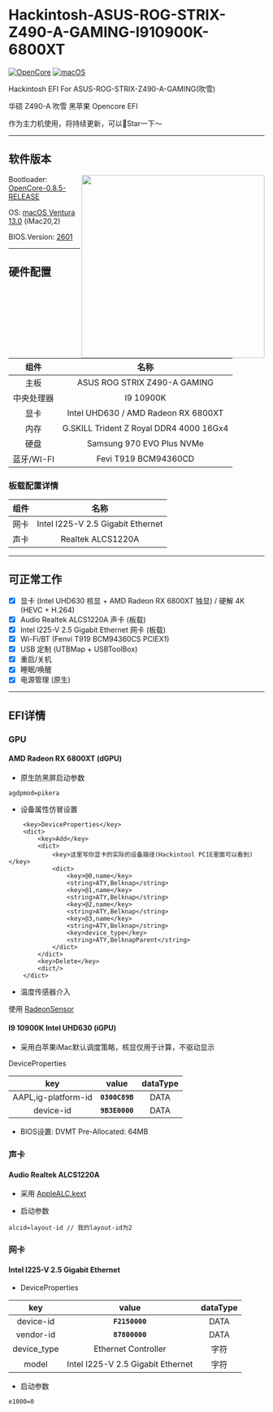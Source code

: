 # Hackintosh-ASUS-ROG-STRIX-Z490-A-GAMING-I910900K-6800XT
[![OpenCore](https://img.shields.io/badge/OpenCore-0.8.5-1ac3d4)](https://github.com/acidanthera/OpenCorePkg/releases/latest)
[![macOS](https://img.shields.io/badge/macOS-13.0-ffb84a)](https://www.apple.com/macos/ventura/)

Hackintosh EFI For ASUS-ROG-STRIX-Z490-A-GAMING(吹雪)

华硕 Z490-A 吹雪 黑苹果 Opencore EFI

作为主力机使用，将持续更新，可以🌟Star一下～

---
## 软件版本

<img src="https://rog.asus.com/websites/global/products/enapehclupql13s5/img/z490/kv/hero.png" align="right" width="360" />

Bootloader: [OpenCore-0.8.5-RELEASE](https://github.com/acidanthera/OpenCorePkg/releases/tag/0.8.5)

OS: [macOS Ventura 13.0](https://www.apple.com/macos/ventura/) (iMac20,2)

BIOS.Version: [2601](https://rog.asus.com.cn/motherboards/rog-strix/rog-strix-z490-a-gaming-model/helpdesk_bios/)

---

## 硬件配置

|    组件    |                  名称                   |
|:----------:|:---------------------------------------:|
|    主板    |      ASUS ROG STRIX Z490-A GAMING       |
| 中央处理器 |                I9 10900K                |
|    显卡    |   Intel UHD630 / AMD Radeon RX 6800XT   |
|    内存    | G.SKILL Trident Z Royal DDR4 4000 16Gx4 |
|    硬盘    |        Samsung 970 EVO Plus NVMe        |
| 蓝牙/WI-FI |          Fevi T919 BCM94360CD           |

### 板载配置详情

| 组件 |               名称                |
|:----:|:---------------------------------:|
| 网卡 | Intel I225-V 2.5 Gigabit Ethernet |
| 声卡 |         Realtek ALCS1220A         |

---

## 可正常工作
- [x] 显卡 (Intel UHD630 核显 + AMD Radeon RX 6800XT 独显) / 硬解 4K (HEVC + H.264)
- [x] Audio Realtek ALCS1220A 声卡 (板载)
- [x] Intel I225-V 2.5 Gigabit Ethernet 网卡 (板载)
- [x] Wi-Fi/BT (Fenvi T919 BCM94360CS PCIEX1)
- [x] USB 定制 (UTBMap + USBToolBox)
- [x] 重启/关机
- [x] 睡眠/唤醒
- [x] 电源管理 (原生)

---

## EFI详情

### GPU
#### AMD Radeon RX 6800XT (dGPU)

* 原生防黑屏启动参数

```
agdpmod=pikera
```

* 设备属性仿冒设置

```
    <key>DeviceProperties</key>
    <dict>
        <key>Add</key>
        <dict>
            <key>这里写你显卡的实际的设备路径(Hackintool PCIE里面可以看到)</key>
            <dict>
                <key>@0,name</key>
                <string>ATY,Belknap</string>
                <key>@1,name</key>
                <string>ATY,Belknap</string>
                <key>@2,name</key>
                <string>ATY,Belknap</string>
                <key>@3,name</key>
                <string>ATY,Belknap</string>
                <key>device_type</key>
                <string>ATY,BelknapParent</string>
            </dict>
        </dict>
        <key>Delete</key>
        <dict/>
    </dict>
```

* 温度传感器介入

使用 [RadeonSensor](https://github.com/aluveitie/RadeonSensor)

#### I9 10900K Intel UHD630 (iGPU)

* 采用白苹果iMac默认调度策略，核显仅用于计算，不驱动显示
  
DeviceProperties

|         key         |     value      | dataType |
|:-------------------:|:--------------:|:--------:|
| AAPL,ig-platform-id | **`0300C89B`** |   DATA   |
|      device-id      | **`9B3E0000`** |   DATA   |

* BIOS设置: DVMT Pre-Allocated: 64MB

### 声卡

#### Audio Realtek ALCS1220A

* 采用 [AppleALC.kext](https://github.com/acidanthera/AppleALC/releases)

* 启动参数

```
alcid=layout-id // 我的layout-id为2
```

### 网卡

#### Intel I225-V 2.5 Gigabit Ethernet

* DeviceProperties

|     key     |               value               | dataType |
|:-----------:|:---------------------------------:|:--------:|
|  device-id  |          **`F2150000`**           |   DATA   |
|  vendor-id  |          **`87800000`**           |   DATA   |
| device_type |        Ethernet Controller        |   字符   |
|    model    | Intel I225-V 2.5 Gigabit Ethernet |   字符   |

* 启动参数

```
e1000=0
```